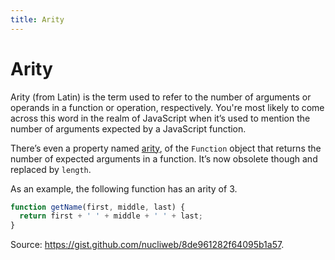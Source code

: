 ```yaml
---
title: Arity
---
```


# Arity

Arity (from Latin) is the term used to refer to the number of arguments or operands in a function or operation, respectively. You're most likely to come across this word in the realm of JavaScript when it’s used to mention the number of arguments expected by a JavaScript function.

There’s even a property named [arity](https://developer.mozilla.org/en-US/docs/Web/JavaScript/Reference/Global_Objects/Function/arity), of the `Function` object that returns the number of expected arguments in a function. It’s now obsolete though and replaced by `length`.

As an example, the following function has an arity of 3.

```js
function getName(first, middle, last) {
  return first + ' ' + middle + ' ' + last;
}
```

Source: https://gist.github.com/nucliweb/8de961282f64095b1a57.
